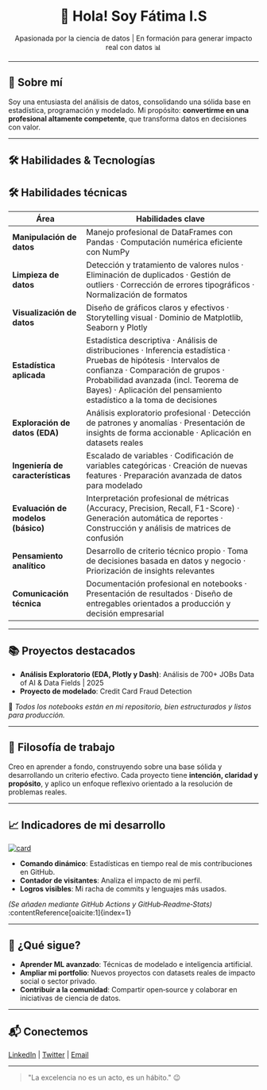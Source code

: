 <h1 align="center">👋 Hola! Soy Fátima I.S</h1>
<p align="center">
  Apasionada por la ciencia de datos | En formación para generar impacto real con datos 📊
</p>

---

## 🚀 Sobre mí
Soy una entusiasta del análisis de datos, consolidando una sólida base en estadística, programación y modelado. Mi propósito: **convertirme en una profesional altamente competente**, que transforma datos en decisiones con valor.

---

## 🛠️ Habilidades & Tecnologías
## 🛠️ Habilidades técnicas

| Área                              | Habilidades clave |
|-----------------------------------|--------------------|
| **Manipulación de datos**         | Manejo profesional de DataFrames con Pandas · Computación numérica eficiente con NumPy |
| **Limpieza de datos**             | Detección y tratamiento de valores nulos · Eliminación de duplicados · Gestión de outliers · Corrección de errores tipográficos · Normalización de formatos |
| **Visualización de datos**        | Diseño de gráficos claros y efectivos · Storytelling visual · Dominio de Matplotlib, Seaborn y Plotly |
| **Estadística aplicada**         | Estadística descriptiva · Análisis de distribuciones · Inferencia estadística · Pruebas de hipótesis · Intervalos de confianza · Comparación de grupos · Probabilidad avanzada (incl. Teorema de Bayes) · Aplicación del pensamiento estadístico a la toma de decisiones |
| **Exploración de datos (EDA)**    | Análisis exploratorio profesional · Detección de patrones y anomalías · Presentación de insights de forma accionable · Aplicación en datasets reales |
| **Ingeniería de características** | Escalado de variables · Codificación de variables categóricas · Creación de nuevas features · Preparación avanzada de datos para modelado |
| **Evaluación de modelos (básico)**| Interpretación profesional de métricas (Accuracy, Precision, Recall, F1-Score) · Generación automática de reportes · Construcción y análisis de matrices de confusión |
| **Pensamiento analítico**         | Desarrollo de criterio técnico propio · Toma de decisiones basada en datos y negocio · Priorización de insights relevantes |
| **Comunicación técnica**          | Documentación profesional en notebooks · Presentación de resultados · Diseño de entregables orientados a producción y decisión empresarial |

---

## 📚 Proyectos destacados

- **Análisis Exploratorio (EDA, Plotly y Dash)**: Análisis de 700+ JOBs Data of AI & Data Fields | 2025
- **Proyecto de modelado**: Credit Card Fraud Detection

🔗 *Todos los notebooks están en mi repositorio, bien estructurados y listos para producción.*

---

## 🌱 Filosofía de trabajo
Creo en aprender a fondo, construyendo sobre una base sólida y desarrollando un criterio efectivo. Cada proyecto tiene **intención, claridad y propósito**, y aplico un enfoque reflexivo orientado a la resolución de problemas reales.

---

## 📈 Indicadores de mi desarrollo

[![card](https://github-readme-stats.vercel.app/api?username=kumichin&theme=Tokyonight&show_icons=true)](https://github.com/anuraghazra/github-readme-stats)
- **Comando dinámico**: Estadísticas en tiempo real de mis contribuciones en GitHub.
- **Contador de visitantes**: Analiza el impacto de mi perfil.
- **Logros visibles**: Mi racha de commits y lenguajes más usados.

*(Se añaden mediante GitHub Actions y GitHub‑Readme‑Stats)* :contentReference[oaicite:1]{index=1}

---

## 🔭 ¿Qué sigue?
- **Aprender ML avanzado**: Técnicas de modelado e inteligencia artificial.
- **Ampliar mi portfolio**: Nuevos proyectos con datasets reales de impacto social o sector privado.
- **Contribuir a la comunidad**: Compartir open‑source y colaborar en iniciativas de ciencia de datos.

---

## 📬 Conectemos
[LinkedIn](https://www.linkedin.com/in/tu-perfil) | [Twitter](https://twitter.com/tu-perfil) | [Email](mailto:tu.email@dominio.com)

---

> "La excelencia no es un acto, es un hábito." 😉


